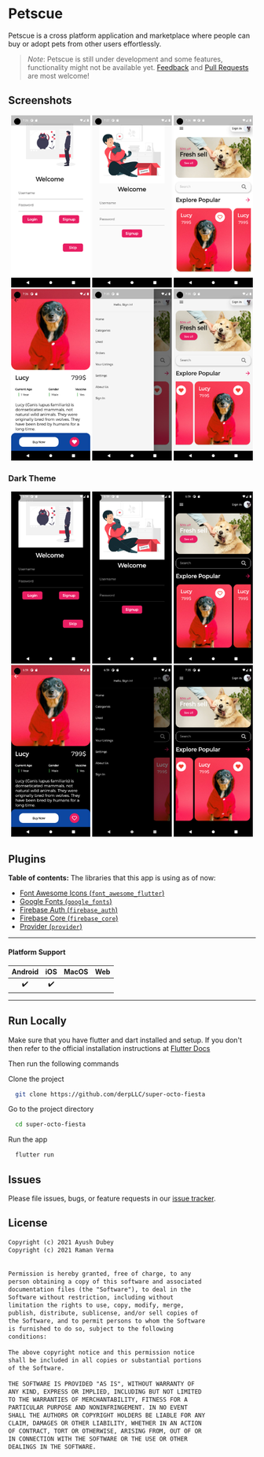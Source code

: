 # Petscue

Petscue is a cross platform application and marketplace where people can buy or adopt pets from other users effortlessly.

> *Note*: Petscue is still under development and some features, functionality might not be available yet.
[Feedback](https://github.com/FirebaseExtended/flutterfire/issues) and [Pull Requests](https://github.com/FirebaseExtended/flutterfire/pulls) are most welcome!

## Screenshots

<p align="center">
  <img width="32%" src="assets/screenshots/login.png?raw=true">
  <img width="32%" src="assets/screenshots/signup.png?raw=true">
  <img width="32%" src="assets/screenshots/homescreen.png?raw=true">
  <img width="32%" src="assets/screenshots/details.png?raw=true">
  <img width="32%" src="assets/screenshots/drawer.png?raw=true">
  <img width="32%" src="assets/screenshots/favourite.png.png?raw=true">

</p>

### Dark Theme
<p align="center">
  <img width="32%" src="assets/screenshots/dark_login.png?raw=true">
  <img width="32%" src="assets/screenshots/dark_signup.png?raw=true">
  <img width="32%" src="assets/screenshots/dark_homescreen.png?raw=true">
  <img width="32%" src="assets/screenshots/dark_details.png?raw=true">
  <img width="32%" src="assets/screenshots/dark_drawer.png?raw=true">
  <img width="32%" src="assets/screenshots/dark_favourite.png?raw=true">

</p>

## Plugins

**Table of contents:**
The libraries that this app is using as of now:

- [Font Awesome Icons (`font_awesome_flutter`)](https://pub.dev/packages/font_awesome_flutter)
- [Google Fonts (`google_fonts`)](https://pub.dev/packages/google_fonts)
- [Firebase Auth (`firebase_auth`)](https://pub.dev/packages/firebase_auth)
- [Firebase Core (`firebase_core`)](https://pub.dev/packages/firebase_core)
- [Provider (`provider`)](https://pub.dev/packages/provider)
---

#### Platform Support

| Android | iOS | MacOS | Web |
|:-------:|:---:|:-----:|:---:|
|    ✔️    |  ✔️  |       |     |

----

## Run Locally

Make sure that you have flutter and dart installed and setup. If you don't then refer to the official installation instructions at [Flutter Docs](https://flutter.dev/docs/get-started/install)

Then run the following commands

Clone the project

```bash
  git clone https://github.com/derpLLC/super-octo-fiesta
```

Go to the project directory

```bash
  cd super-octo-fiesta
```

Run the app

```bash
  flutter run
```

## Issues

Please file issues, bugs, or feature requests in our [issue tracker](https://github.com/derpLLC/super-octo-fiesta/issues/new/choose).

## License

```
Copyright (c) 2021 Ayush Dubey
Copyright (c) 2021 Raman Verma


Permission is hereby granted, free of charge, to any
person obtaining a copy of this software and associated
documentation files (the "Software"), to deal in the
Software without restriction, including without
limitation the rights to use, copy, modify, merge,
publish, distribute, sublicense, and/or sell copies of
the Software, and to permit persons to whom the Software
is furnished to do so, subject to the following
conditions:

The above copyright notice and this permission notice
shall be included in all copies or substantial portions
of the Software.

THE SOFTWARE IS PROVIDED "AS IS", WITHOUT WARRANTY OF
ANY KIND, EXPRESS OR IMPLIED, INCLUDING BUT NOT LIMITED
TO THE WARRANTIES OF MERCHANTABILITY, FITNESS FOR A
PARTICULAR PURPOSE AND NONINFRINGEMENT. IN NO EVENT
SHALL THE AUTHORS OR COPYRIGHT HOLDERS BE LIABLE FOR ANY
CLAIM, DAMAGES OR OTHER LIABILITY, WHETHER IN AN ACTION
OF CONTRACT, TORT OR OTHERWISE, ARISING FROM, OUT OF OR
IN CONNECTION WITH THE SOFTWARE OR THE USE OR OTHER
DEALINGS IN THE SOFTWARE.
```

